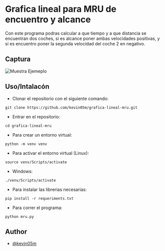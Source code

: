 # Grafica lineal para MRU de encuentro y alcance
Con este programa podras calcular a que tiempo y a que distancia se encuentran dos coches, si es alcance poner ambas velocidades positivas, y si es encuentro poner la segunda velocidad del coche 2 en negativo.

## Captura
![Muestra Ejemeplo](https://i.ibb.co/CPLRb7m/Captura-de-Pantalla-2023-06-27-a-la-s-09-45-06.png)

## Uso/Intalacón
- Clonar el repositorio con el siguiente comando:
```
git clone https://github.com/kevin05m/grafica-lineal-mru.git
```
- Entrar en el repositorio:
```
cd grafica-lineal-mru
```
- Para crear un entorno virtual:
```
python -m venv venv
```
- Para activar el entorno virtual (Linux):
```
source venv/Scripts/activate
```
- Windows:
```
./venv/Scripts/activate
```
- Para instalar las librerias necesarias:
```
pip install -r requeriments.txt
```
- Para correr el programa:
```
python mru.py
```

## Author
- [@kevin05m](https://www.github.com/kevin05m)